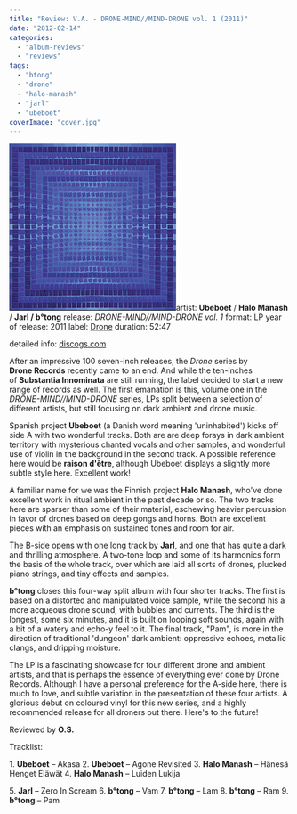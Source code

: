 ```yaml
---
title: "Review: V.A. - DRONE-MIND//MIND-DRONE vol. 1 (2011)"
date: "2012-02-14"
categories: 
  - "album-reviews"
  - "reviews"
tags: 
  - "btong"
  - "drone"
  - "halo-manash"
  - "jarl"
  - "ubeboet"
coverImage: "cover.jpg"
---
```


[![](images/cover.jpg "dronemind1")](http://www.eveningoflight.nl/wordpress/wp-content/uploads/2012/02/cover.jpg)artist: **Ubeboet** / **Halo Manash** / **Jarl / b°tong** release: _DRONE-MIND//MIND-DRONE vol. 1_ format: LP year of release: 2011 label: [Drone](http://www.dronerecords.de/) duration: 52:47

detailed info: [discogs.com](http://www.discogs.com/Various-DRONE-MIND--MIND-DRONE-Vol-1/release/3289421)

After an impressive 100 seven-inch releases, the _Drone_ series by **Drone Records** recently came to an end. And while the ten-inches of **Substantia Innominata** are still running, the label decided to start a new range of records as well. The first emanation is this, volume one in the _DRONE-MIND//MIND-DRONE_ series, LPs split between a selection of different artists, but still focusing on dark ambient and drone music.

Spanish project **Ubeboet** (a Danish word meaning 'uninhabited') kicks off side A with two wonderful tracks. Both are are deep forays in dark ambient territory with mysterious chanted vocals and other samples, and wonderful use of violin in the background in the second track. A possible reference here would be **raison d'être**, although Ubeboet displays a slightly more subtle style here. Excellent work!

A familiar name for we was the Finnish project **Halo Manash**, who've done excellent work in ritual ambient in the past decade or so. The two tracks here are sparser than some of their material, eschewing heavier percussion in favor of drones based on deep gongs and horns. Both are excellent pieces with an emphasis on sustained tones and room for air.

The B-side opens with one long track by **Jarl**, and one that has quite a dark and thrilling atmosphere. A two-tone loop and some of its harmonics form the basis of the whole track, over which are laid all sorts of drones, plucked piano strings, and tiny effects and samples.

**b°tong** closes this four-way split album with four shorter tracks. The first is based on a distorted and manipulated voice sample, while the second his a more acqueous drone sound, with bubbles and currents. The third is the longest, some six minutes, and it is built on looping soft sounds, again with a bit of a watery and echo-y feel to it. The final track, "Pam", is more in the direction of traditional 'dungeon' dark ambient: oppressive echoes, metallic clangs, and dripping moisture.

The LP is a fascinating showcase for four different drone and ambient artists, and that is perhaps the essence of everything ever done by Drone Records. Although I have a personal preference for the A-side here, there is much to love, and subtle variation in the presentation of these four artists. A glorious debut on coloured vinyl for this new series, and a highly recommended release for all droners out there. Here's to the future!

Reviewed by **O.S.**

Tracklist:

1\. **Ubeboet** – Akasa 2. **Ubeboet** – Agone Revisited 3. **Halo Manash** – Hänesä Henget Eläwät 4. **Halo Manash** – Luiden Lukija

5\. **Jarl** – Zero In Scream 6. **b°tong** – Vam 7. **b°tong** – Lam 8. **b°tong** – Ram 9. **b°tong** – Pam
